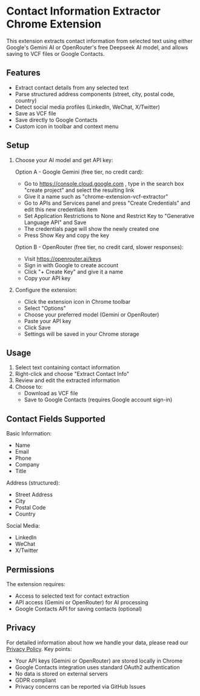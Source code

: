 # Contact Information Extractor Chrome Extension

This extension extracts contact information from selected text using either Google's Gemini AI or OpenRouter's free Deepseek AI model, and allows saving to VCF files or Google Contacts.

## Features

- Extract contact details from any selected text
- Parse structured address components (street, city, postal code, country)
- Detect social media profiles (LinkedIn, WeChat, X/Twitter)
- Save as VCF file
- Save directly to Google Contacts
- Custom icon in toolbar and context menu

## Setup

1. Choose your AI model and get API key:

   Option A - Google Gemini (free tier, no credit card):
   - Go to https://console.cloud.google.com , type in the search box "create project" and select the resulting link
   - Give it a name such as "chrome-extension-vcf-extractor"
   - Go to APIs and Services panel and press "Create Credentials" and edit this new credentials item
   - Set Application Restrictions to None and Restrict Key to "Generative Language API" and Save
   - The credentials page will show the newly created one
   - Press Show Key and copy the key

   Option B - OpenRouter (free tier, no credit card, slower responses):
   - Visit https://openrouter.ai/keys
   - Sign in with Google to create account
   - Click "+ Create Key" and give it a name
   - Copy your API key

2. Configure the extension:
   - Click the extension icon in Chrome toolbar
   - Select "Options"
   - Choose your preferred model (Gemini or OpenRouter)
   - Paste your API key
   - Click Save
   - Settings will be saved in your Chrome storage

## Usage

1. Select text containing contact information
2. Right-click and choose "Extract Contact Info"
3. Review and edit the extracted information
4. Choose to:
   - Download as VCF file
   - Save to Google Contacts (requires Google account sign-in)

## Contact Fields Supported

Basic Information:
- Name
- Email
- Phone
- Company
- Title

Address (structured):
- Street Address
- City
- Postal Code
- Country

Social Media:
- LinkedIn
- WeChat
- X/Twitter

## Permissions

The extension requires:
- Access to selected text for contact extraction
- API access (Gemini or OpenRouter) for AI processing
- Google Contacts API for saving contacts (optional)

## Privacy

For detailed information about how we handle your data, please read our [Privacy Policy](https://github.com/limor666/chrome-extension-vcf-extractor/blob/main/PRIVACY.md). Key points:

- Your API keys (Gemini or OpenRouter) are stored locally in Chrome
- Google Contacts integration uses standard OAuth2 authentication
- No data is stored on external servers
- GDPR compliant
- Privacy concerns can be reported via GitHub Issues
